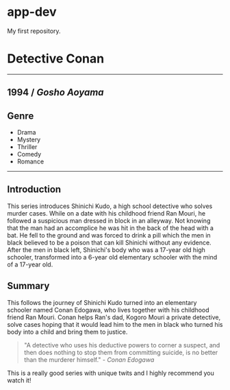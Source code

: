 # app-dev
My first repository.

# Detective Conan
---
**1994** / ***Gosho Aoyama***
---

## Genre

- Drama
- Mystery
- Thriller
- Comedy
- Romance

---
## Introduction

This series introduces Shinichi Kudo, a high school detective who solves murder cases. While on a date with his childhood friend Ran Mouri, he followed a suspicious man dressed in block in an alleyway. Not knowing that the man had an accomplice he was hit in the back of the head with a bat. He fell to the ground and was forced to drink a pill which the men in black believed to be a poison that can kill Shinichi without any evidence. After the men in black left, Shinichi's body who was a 17-year old high schooler, transformed into a 6-year old elementary schooler with the mind of a 17-year old. 

## Summary

This follows the journey of Shinichi Kudo turned into an elementary schooler named Conan Edogawa, who lives together with his childhood friend Ran Mouri. Conan helps Ran's dad, Kogoro Mouri a private detective, solve cases hoping that it would lead him to the men in black who turned his body into a child and bring them to justice.

> "A detective who uses his deductive powers to corner a suspect, and then does nothing to stop them from committing suicide, is no better than the murderer himself." - *Conan Edogawa*

This is a really good series with unique twits and I highly recommend you watch it!
